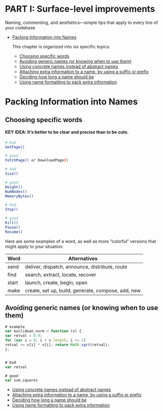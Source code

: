 # PART I: Surface-level improvements

Naming, commenting, and aesthetics—simple tips that apply to every line of your codebase

* [Packing Information into Names](#pack_info)

    This chapter is organized into six specific topics:

    * [Choosing specific words](#pack_info_spw)
    * [Avoiding generic names (or knowing when to use them)](#pack_info_gen)
    * [Using concrete names instead of abstract names](#pack_info_con)
    * [Attaching extra information to a name, by using a suffix or prefix](#pack_info_exn)
    * [Deciding how long a name should be](#pack_info_lon)
    * [Using name formatting to pack extra information](#pack_info_fon)






<a name="pack_info"></a>
# Packing Information into Names

<a name="pack_info_spw"></a>
## Choosing specific words

#### KEY IDEA: It’s better to be clear and precise than to be cute.

```sh
# bad
GetPage()

# good
FetchPage() or DownloadPage()
```



```sh
# bad
Size()

# good
Height()
NumNodes()
MemoryBytes()
```

```sh
# bad
Stop()

# good
Kill()
Pause()
Resume()
```

Here are some examples of a word, as well as more “colorful” versions that might apply to your situation:

| Word | Alternatives |
| - | - |
send |deliver, dispatch, announce, distribute, route
find |search, extract, locate, recover
start |launch, create, begin, open
make |create, set up, build, generate, compose, add, new


<a name="pack_info_gen"></a>
## Avoiding generic names (or knowing when to use them)

```javascript
# example
var euclidean_norm = function (v) {
var retval = 0.0;
for (var i = 0; i < v.length; i += 1)
retval += v[i] * v[i]; return Math.sqrt(retval);
};


# bad
var retval

# good
var sum_squares
```





















































* [Using concrete names instead of abstract names](#pack_info_con)
* [Attaching extra information to a name, by using a suffix or prefix](#pack_info_exn)
* [Deciding how long a name should be](#pack_info_lon)
* [Using name formatting to pack extra information](#pack_info_fon)